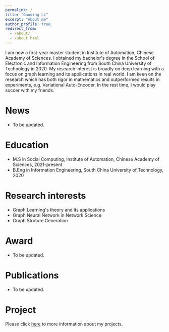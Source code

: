 ```yaml
---
permalink: /
title: "Guoming Li"
excerpt: "About me"
author_profile: true
redirect_from: 
  - /about/
  - /about.html
---
```

I am now a first-year master student in Institute of Automation, Chinese Academy of Sciences. I obtained my bachelor's degree in the School of Electronic and Information Engineering from South China University of Technology in 2020. My research interest is broadly on deep learning with a focus on graph learning and its appilications in real world. I am keen on the research which has both rigor in mathematics and outperformed results in experiments, e.g. Variational Auto-Encoder. In the rest time, I would play soccer with my friends.


News
======
* To be updated.

Education
======
* M.S in Social Computing, Institute of Automation, Chinese Academy of Sciences, 2021-present
* B.Eng in Information Engineering, South China University of Technology, 2020

Research interests
=====
* Graph Learning's theory and its applications
* Graph Neural Network in Network Science
* Graph Struture Generation

Award
=====
* To be updated.

Publications
=====
* To be updated.

Project
=====
Please click [here](https://vasile-paskardlgm.github.io/project/) to more information about my projects.
